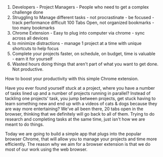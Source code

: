 1. Developers - Project Managers - People who need to get a complex challenge done
2. Struggling to Manage different tasks - not procrastinate - be focused - track performance difficult
   100 Tabs Open, not organized bookmarks - too many bookmarks
3. Chrome Extension - Easy to plug into computer via chrome - sync across all devices
4. to minimize distractions - manage 1 project at a time with unique shortcuts to help focus
5. Complete your projects faster, on schedule, on budget, time is valuable - earn it for yourself
6. Wasted hours doing things that aren't part of what you want to get done. Not productive.



How to boost your productivity with this simple Chrome extension.

Have you ever found yourself stuck at a project, where you have a number of
 tasks lined up and a number of projects running in parallel? Instead of
  tackling one projects' task, you jump between projects, get stuck having to
   learn something new and end up with a videos of cats & dogs because they
    are way more entertaining? We've all been there, 20 tabs open in the
     browser, thinking that we definitely will go back to all of them. Trying
      to do research and completing tasks at the same time, just isn't how we
       are meant to do things.


Today we are going to build a simple app that plugs into the popular browser Chrome, that will allow you to manage
 your projects and time more efficiently. The reason why we aim for a browser
  extension is that we do most of our work using the web browser.
